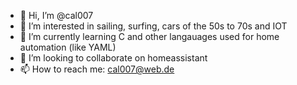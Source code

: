 - 👋 Hi, I’m @cal007
- 👀 I’m interested in sailing, surfing, cars of the 50s to 70s and IOT
- 🌱 I’m currently learning C and other langauages used for home automation (like YAML)
- 💞️ I’m looking to collaborate on homeassistant
- 📫 How to reach me: cal007@web.de

<!---
cal007/cal007 is a ✨ special ✨ repository because its `README.md` (this file) appears on your GitHub profile.
You can click the Preview link to take a look at your changes.
--->
